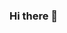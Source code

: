 ### Hi there 👋

<!--
**argenismah![Uploading _167cadbf-c846-4112-9440-61817b205e1f.jpeg…]()
![Texto alternativo de la imagen](_167cadbf-c846-4112-9440-61817b205e1f.jpeg)
ath/argenismahath** is a ✨ _special_ ✨ repository because its `README.md` (this file) appears on your GitHub profile.

Here are some ideas to get you started:

- 🔭 I’m currently working on ...
- 🌱 I’m currently learning ...
- 👯 I’m looking to collaborate on ...
- 🤔 I’m looking for help with ...
- 💬 Ask me about ...
- 📫 How to reach me: ...
- 😄 Pronouns: ...
- ⚡ Fun fact: ...
-->
